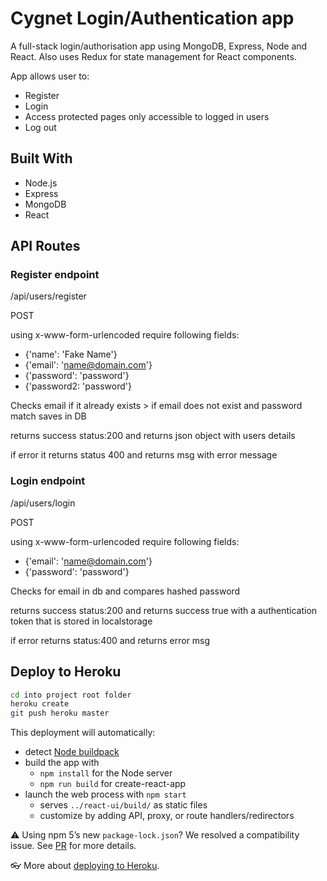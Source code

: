 # Cygnet Login/Authentication app

A full-stack login/authorisation app using MongoDB, Express, Node and React. 
Also uses Redux for state management for React components.

App allows user to:

- Register
- Login 
- Access protected pages only accessible to logged in users
- Log out


## Built With

- Node.js
- Express
- MongoDB
- React

## API Routes

### Register endpoint

/api/users/register

POST

using x-www-form-urlencoded require following fields: 

- {'name': 'Fake Name'}
- {'email': 'name@domain.com'}
- {'password': 'password'}
- {'password2: 'password'}

Checks email if it already exists > if email does not exist and password match saves in DB

returns success status:200 and returns json object with users details 

if error it returns status 400 and returns msg with error message

### Login endpoint

/api/users/login

POST

using x-www-form-urlencoded require following fields:

- {'email': 'name@domain.com'}
- {'password': 'password'}

Checks for email in db and compares hashed password

returns success status:200 and returns success true with a authentication token that is stored in localstorage

if error returns status:400 and returns error msg


## Deploy to Heroku

```bash
cd into project root folder
heroku create
git push heroku master
```

This deployment will automatically:

  * detect [Node buildpack](https://elements.heroku.com/buildpacks/heroku/heroku-buildpack-nodejs)
  * build the app with
    * `npm install` for the Node server
    * `npm run build` for create-react-app
  * launch the web process with `npm start`
    * serves `../react-ui/build/` as static files
    * customize by adding API, proxy, or route handlers/redirectors

⚠️ Using npm 5’s new `package-lock.json`? We resolved a compatibility issue. See [PR](https://github.com/mars/heroku-cra-node/pull/10) for more details.

👓 More about [deploying to Heroku](https://devcenter.heroku.com/categories/deployment).

